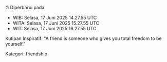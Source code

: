 ⏰ Diperbarui pada:
- WIB: Selasa, 17 Juni 2025 14.27.55 UTC
- WITA: Selasa, 17 Juni 2025 15.27.55 UTC
- WIT: Selasa, 17 Juni 2025 16.27.55 UTC

Kutipan Inspiratif:
"A friend is someone who gives you total freedom to be yourself."


Kategori: friendship

